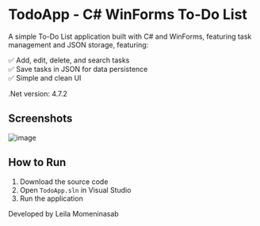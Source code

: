 # TodoApp - C# WinForms To-Do List

A simple To-Do List application built with C# and WinForms, featuring task management and JSON storage, featuring: 

✅ Add, edit, delete, and search tasks  
✅ Save tasks in JSON for data persistence  
✅ Simple and clean UI  

.Net version: 4.7.2

## Screenshots
![image](https://github.com/user-attachments/assets/81323162-3141-4fc7-ae3c-adb0f14d60fa)



## How to Run
1. Download the source code  
2. Open `TodoApp.sln` in Visual Studio  
3. Run the application  

Developed by Leila Momeninasab
